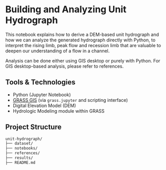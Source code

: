 # Building and Analyzing Unit Hydrograph

This notebook explains how to derive a DEM-based unit hydrograph and how we can analyze the generated hydrograph directly with Python, to interpret the rising limb, peak flow and recession limb that are valuable to deepen our understanding of a flow in a channel. 

Analysis can be done either using GIS desktop or purely with Python. For GIS desktop-based analysis, please refer to references.

## Tools & Technologies

- Python (Jupyter Notebook)
- [GRASS GIS](https://grass.osgeo.org/) (via `grass.jupyter` and scripting interface)
- Digital Elevation Model (DEM)
- Hydrologic Modeling module within GRASS

## Project Structure

```bash
unit-hydrograph/
├── dataset/
├── notebooks/
├── references/ 
├── results/                    
├── README.md             
